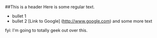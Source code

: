 ##This is a header
Here is some regular text.
* bullet 1
* bullet 2
[Link to Google] (http://www.google.com)
and some more text

fyi: I'm going to totally geek out over this.
